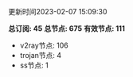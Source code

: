 更新时间2023-02-07 15:09:30

**总订阅: 45**
**总节点: 675**
**有效节点: 111**
- v2ray节点: 106
- trojan节点: 4
- ss节点: 1
